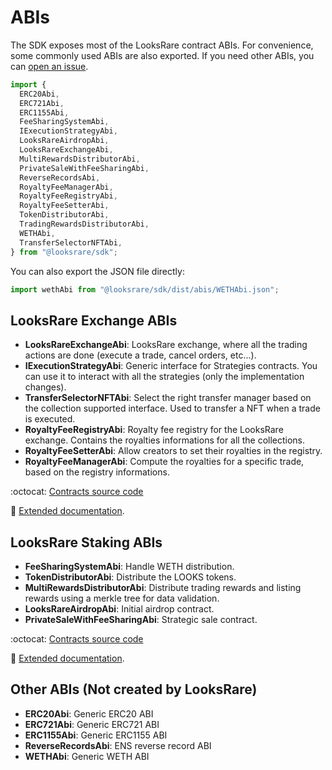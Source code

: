 # ABIs

The SDK exposes most of the LooksRare contract ABIs. For convenience, some commonly used ABIs are also exported.
If you need other ABIs, you can [open an issue](https://github.com/LooksRare/looksrare-sdk/issues/new?assignees=&labels=&template=feature_request.md&title=).

```ts
import {
  ERC20Abi,
  ERC721Abi,
  ERC1155Abi,
  FeeSharingSystemAbi,
  IExecutionStrategyAbi,
  LooksRareAirdropAbi,
  LooksRareExchangeAbi,
  MultiRewardsDistributorAbi,
  PrivateSaleWithFeeSharingAbi,
  ReverseRecordsAbi,
  RoyaltyFeeManagerAbi,
  RoyaltyFeeRegistryAbi,
  RoyaltyFeeSetterAbi,
  TokenDistributorAbi,
  TradingRewardsDistributorAbi,
  WETHAbi,
  TransferSelectorNFTAbi,
} from "@looksrare/sdk";
```

You can also export the JSON file directly:

```js
import wethAbi from "@looksrare/sdk/dist/abis/WETHAbi.json";
```

## LooksRare Exchange ABIs

- **LooksRareExchangeAbi**: LooksRare exchange, where all the trading actions are done (execute a trade, cancel orders, etc...).
- **IExecutionStrategyAbi**: Generic interface for Strategies contracts. You can use it to interact with all the strategies (only the implementation changes).
- **TransferSelectorNFTAbi**: Select the right transfer manager based on the collection supported interface. Used to transfer a NFT when a trade is executed.
- **RoyaltyFeeRegistryAbi**: Royalty fee registry for the LooksRare exchange. Contains the royalties informations for all the collections.
- **RoyaltyFeeSetterAbi**: Allow creators to set their royalties in the registry.
- **RoyaltyFeeManagerAbi**: Compute the royalties for a specific trade, based on the registry informations.

:octocat: [Contracts source code](https://github.com/LooksRare/contracts-exchange-v1)

:book: [Extended documentation](https://docs.looksrare.org/developers/looksrare-exchange-overview).

## LooksRare Staking ABIs

- **FeeSharingSystemAbi**: Handle WETH distribution.
- **TokenDistributorAbi**: Distribute the LOOKS tokens.
- **MultiRewardsDistributorAbi**: Distribute trading rewards and listing rewards using a merkle tree for data validation.
- **LooksRareAirdropAbi**: Initial airdrop contract.
- **PrivateSaleWithFeeSharingAbi**: Strategic sale contract.

:octocat: [Contracts source code](https://github.com/LooksRare/contracts-token-staking)

:book: [Extended documentation](https://docs.looksrare.org/developers/looksrare-token-staking-overview).

## Other ABIs (Not created by LooksRare)

- **ERC20Abi**: Generic ERC20 ABI
- **ERC721Abi**: Generic ERC721 ABI
- **ERC1155Abi**: Generic ERC1155 ABI
- **ReverseRecordsAbi**: ENS reverse record ABI
- **WETHAbi**: Generic WETH ABI
